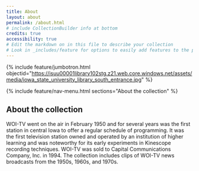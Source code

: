 ```yaml
---
title: About
layout: about
permalink: /about.html
# include CollectionBuilder info at bottom
credits: true
accessibility: true
# Edit the markdown on in this file to describe your collection
# Look in _includes/feature for options to easily add features to the page
---
```


{% include feature/jumbotron.html objectid="https://isuu00001library102stg.z21.web.core.windows.net/assets/media/iowa_state_university_library_south_entrance.jpg" %} 

{% include feature/nav-menu.html sections="About the collection" %}

## About the collection

WOI-TV went on the air in February 1950 and for several years was the first station in central Iowa to offer a regular schedule of programming. It was the first television station owned and operated by an institution of higher learning and was noteworthy for its early experiments in Kinescope recording techniques. WOI-TV was sold to Capital Communications Company, Inc. in 1994. The collection includes clips of WOI-TV news broadcasts from the 1950s, 1960s, and 1970s.
